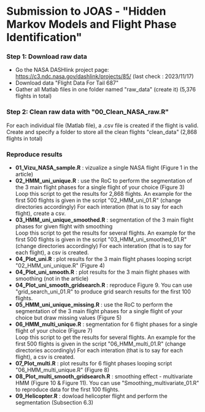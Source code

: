 # Submission to JOAS - "Hidden Markov Models and Flight Phase Identification" 

### Step 1: Download raw data 

- Go the NASA DASHlink project page: https://c3.ndc.nasa.gov/dashlink/projects/85/ (last check : 2023/11/17)
- Download data "Flight Data For Tail 687" 
- Gather all Matlab files in one folder named "raw_data" (create it) (5,376 flights in total)

### Step 2: Clean raw data with "00_Clean_NASA_raw.R"

For each individual file (Matlab file), a .csv file is created if the flight is valid. 
Create and specify a folder to store all the clean flights "clean_data" (2,868 flights in total)

### Reproduce results

- **01_Vizu_NASA_sample.R** : vizualize a single NASA flight (Figure 1 in the article)  
- **02_HMM_uni_unique.R** : use the RoC to perform the segmentation of the 3 main flight phases for a single flight of your choice (Figure 3)  
  Loop this script to get the results for 2,868 flights.
  An example for the first 500 flights is given in the script "02_HMM_uni_01.R" (change directories accordingly)
  For each interation (that is to say for each flight), create a csv. 
- **03_HMM_uni_unique_smoothed.R** : segmentation of the 3 main flight phases for given flight with smoothing  
  Loop this script to get the results for several flights.
  An example for the first 500 flights is given in the script "03_HMM_uni_smoothed_01.R" (change directories accordingly)
  For each interation (that is to say for each flight), a csv is created. 
- **04_Plot_uni.R** : plot results for the 3 main flight phases looping script "02_HMM_uni_unique.R" (Figure 4)  
- **04_Plot_uni_smooth.R** : plot results for the 3 main flight phases with smoothing (not in the article)  
- **04_Plot_uni_smooth_gridsearch.R** : reproduce Figure 9. You can use "grid_search_uni_01.R" to produce grid search results for the first 100 flights. 
- **05_HMM_uni_unique_missing.R** : use the RoC to perform the segmentation of the 3 main flight phases for a single flight of your choice but draw missing values (Figure 5)  
- **06_HMM_multi_unique.R** : segmentation for 6 flight phases for a single flight of your choice (Figure 7)  
  Loop this script to get the results for several flights.
  An example for the first 500 flights is given in the script "06_HMM_multi_01.R" (change directories accordingly)
  For each interation (that is to say for each flight), a csv is created. 
- **07_Plot_multi.R** : plot results for 6 flight phases looping script "06_HMM_multi_unique.R" (Figure 8)   
- **08_Plot_multi_smooth_gridsearch.R** : smoothing effect - multivariate HMM (Figure 10 & Figure 11). You can use "Smoothing_multivariate_01.R" to reproduce data for the first 100 flights. 
- **09_Helicopter.R** : dowload helicopter flight and perform the segmentation (Subsection 6.3)    
